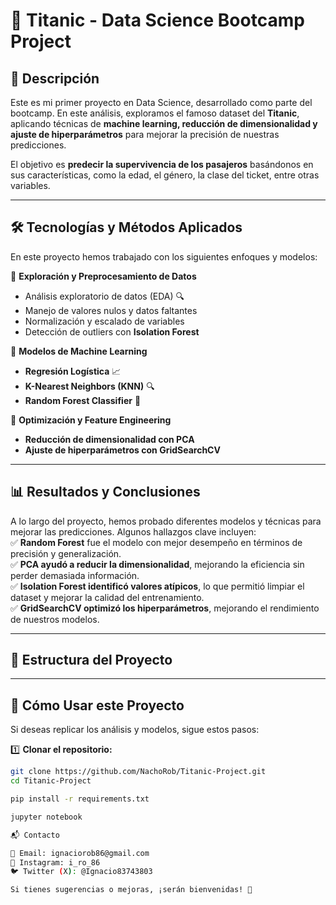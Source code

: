 # 🚢 Titanic - Data Science Bootcamp Project  

## 📌 Descripción  
Este es mi primer proyecto en Data Science, desarrollado como parte del bootcamp. En este análisis, exploramos el famoso dataset del **Titanic**, aplicando técnicas de **machine learning, reducción de dimensionalidad y ajuste de hiperparámetros** para mejorar la precisión de nuestras predicciones.  

El objetivo es **predecir la supervivencia de los pasajeros** basándonos en sus características, como la edad, el género, la clase del ticket, entre otras variables.  

---

## 🛠️ Tecnologías y Métodos Aplicados  
En este proyecto hemos trabajado con los siguientes enfoques y modelos:  

🔹 **Exploración y Preprocesamiento de Datos**  
- Análisis exploratorio de datos (EDA) 🔍  
- Manejo de valores nulos y datos faltantes  
- Normalización y escalado de variables  
- Detección de outliers con **Isolation Forest**  

🔹 **Modelos de Machine Learning**  
- **Regresión Logística** 📈  
- **K-Nearest Neighbors (KNN)** 🔍  
- **Random Forest Classifier** 🌲  

🔹 **Optimización y Feature Engineering**  
- **Reducción de dimensionalidad con PCA**  
- **Ajuste de hiperparámetros con GridSearchCV**  

---

## 📊 Resultados y Conclusiones  
A lo largo del proyecto, hemos probado diferentes modelos y técnicas para mejorar las predicciones. Algunos hallazgos clave incluyen:  
✅ **Random Forest** fue el modelo con mejor desempeño en términos de precisión y generalización.  
✅ **PCA ayudó a reducir la dimensionalidad**, mejorando la eficiencia sin perder demasiada información.  
✅ **Isolation Forest identificó valores atípicos**, lo que permitió limpiar el dataset y mejorar la calidad del entrenamiento.  
✅ **GridSearchCV optimizó los hiperparámetros**, mejorando el rendimiento de nuestros modelos.  

---

## 📂 Estructura del Proyecto  

---

## 🚀 Cómo Usar este Proyecto  
Si deseas replicar los análisis y modelos, sigue estos pasos:  

1️⃣ **Clonar el repositorio:**  
```bash
git clone https://github.com/NachoRob/Titanic-Project.git
cd Titanic-Project

pip install -r requirements.txt

jupyter notebook

📬 Contacto

📧 Email: ignaciorob86@gmail.com
📸 Instagram: i_ro_86
🐦 Twitter (X): @Ignacio83743803

Si tienes sugerencias o mejoras, ¡serán bienvenidas! 🚀
